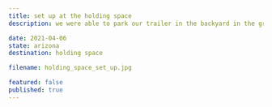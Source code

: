 ```yaml
---
title: set up at the holding space
description: we were able to park our trailer in the backyard in the grass and next to the fire pit.

date: 2021-04-06
state: arizona
destination: holding space

filename: holding_space_set_up.jpg

featured: false
published: true
---
```

